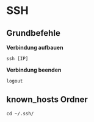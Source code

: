 # SSH

## Grundbefehle

**Verbindung aufbauen**

    ssh [IP]

**Verbindung beenden**

    logout

## known_hosts Ordner

    cd ~/.ssh/

